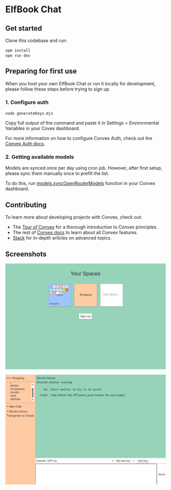 # ElfBook Chat

## Get started

Clone this codebase and run:

```
npm install
npm run dev
```

## Preparing for first use

When you host your own ElfBook Chat or run it locally for development,
please follow these steps before trying to sign up.

### 1. Configure auth

```
node generateKeys.mjs
```

Copy full output of the command and paste it in Settings > Environmental Variables in your Covex dashboard.

For more information on how to configure Convex Auth, check out the [Convex Auth docs](https://labs.convex.dev/auth/).

### 2. Getting available models

Models are synced once per day using cron job. However, after first setup, please sync them manually once to prefill the list.

To do this, run [models.syncOpenRouterModels](http://127.0.0.1:6790/functions?function=models%3AsyncOpenRouterModels) function in your Convex dashboard.

## Contributing

To learn more about developing projects with Convex, check out:

- The [Tour of Convex](https://docs.convex.dev/get-started) for a thorough introduction to Convex principles.
- The rest of [Convex docs](https://docs.convex.dev/) to learn about all Convex features.
- [Stack](https://stack.convex.dev/) for in-depth articles on advanced topics.

## Screenshots

![Spaces](/screenshots/spaces.png)

![Chat](/screenshots/chat.png)
